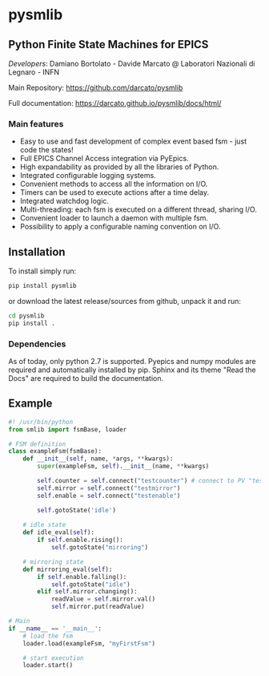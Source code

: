 # pysmlib

## Python Finite State Machines for EPICS

_Developers_: Damiano Bortolato - Davide Marcato @ Laboratori Nazionali di Legnaro - INFN

Main Repository: https://github.com/darcato/pysmlib

Full documentation: https://darcato.github.io/pysmlib/docs/html/

### Main features

- Easy to use and fast development of complex event based fsm - just code the states!
- Full EPICS Channel Access integration via PyEpics.
- High expandability as provided by all the libraries of Python.
- Integrated configurable logging systems.
- Convenient methods to access all the information on I/O.
- Timers can be used to execute actions after a time delay.
- Integrated watchdog logic.
- Multi-threading: each fsm is executed on a different thread, sharing I/O.
- Convenient loader to launch a daemon with multiple fsm.
- Possibility to apply a configurable naming convention on I/O.

## Installation

To install simply run:

``` bash
pip install pysmlib
```

or download the latest release/sources from github, unpack it and run:

``` bash
cd pysmlib
pip install .
```

### Dependencies

As of today, only python 2.7 is supported. Pyepics and numpy modules are
required and automatically installed by pip. Sphinx and its theme "Read the
Docs" are required to build the documentation.

## Example

``` python
#! /usr/bin/python
from smlib import fsmBase, loader

# FSM definition
class exampleFsm(fsmBase):
    def __init__(self, name, *args, **kwargs):
        super(exampleFsm, self).__init__(name, **kwargs)

        self.counter = self.connect("testcounter") # connect to PV "testcounter"
        self.mirror = self.connect("testmirror")
        self.enable = self.connect("testenable")

        self.gotoState('idle')
    
    # idle state
    def idle_eval(self):
        if self.enable.rising():
            self.gotoState("mirroring")

    # mirroring state
    def mirroring_eval(self):
        if self.enable.falling():
            self.gotoState("idle")
        elif self.mirror.changing():
            readValue = self.mirror.val()
            self.mirror.put(readValue)

# Main
if __name__ == '__main__':
    # load the fsm
    loader.load(exampleFsm, "myFirstFsm")

    # start execution
    loader.start()
```
